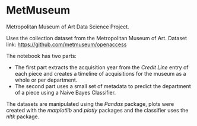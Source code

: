 # MetMuseum
Metropolitan Museum of Art Data Science Project.

Uses the collection dataset from the Metropolitan Museum of Art.
Dataset link: https://github.com/metmuseum/openaccess

The notebook has two parts:
* The first part extracts the acquisition year from the *Credit Line* entry of each piece and creates a timeline of acquisitions for the museum as a whole or per department.
* The second part uses a small set of metadata to predict the department of a piece using a Naive Bayes Classifier.

The datasets are manipulated using the *Pandas* package, plots were created with the *matplotlib* and *plotly* packages and the classifier uses the *nltk* package.

